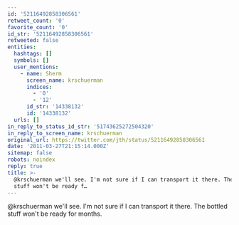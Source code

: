 ```yaml
---
id: '52116492858306561'
retweet_count: '0'
favorite_count: '0'
id_str: '52116492858306561'
retweeted: false
entities:
  hashtags: []
  symbols: []
  user_mentions:
    - name: Sherm
      screen_name: krschuerman
      indices:
        - '0'
        - '12'
      id_str: '14338132'
      id: '14338132'
  urls: []
in_reply_to_status_id_str: '51743625272504320'
in_reply_to_screen_name: krschuerman
original_url: https://twitter.com/jth/status/52116492858306561
date: '2011-03-27T21:15:14.000Z'
sitemap: false
robots: noindex
reply: true
title: >-
  @krschuerman we'll see. I'm not sure if I can transport it there. The bottled
  stuff won't be ready f…
---
```


@krschuerman we'll see. I'm not sure if I can transport it there. The bottled stuff won't be ready for months.